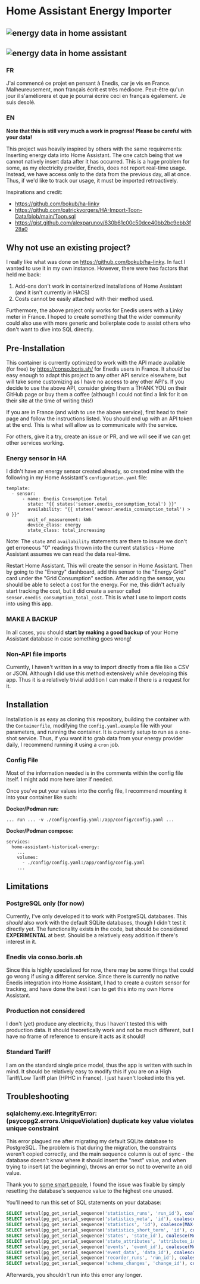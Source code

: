 # Home Assistant Energy Importer

![energy data in home assistant](screenshot-long-interval.webp "Long Term Statistics")
---
![energy data in home assistant](screenshot-short-interval.webp "Long Term Statistics")
---

### FR
J'ai commencé ce projet en pensant à Enedis, car je vis en France. Malheureusement, mon français écrit est très médiocre. Peut-être qu'un jour il s'améliorera et que je pourrai écrire ceci en français également. Je suis desolé.

### EN

**Note that this is still very much a work in progress! Please be careful with your data!**

This project was heavily inspired by others with the same requirements: Inserting energy data into Home Assistant. The one catch being that we cannot natively insert data after it has occurred. This is a huge problem for some, as my electricity provider, Enedis, does not report real-time usage. Instead, we have access only to the data from the previous day, all at once. Thus, if we'd like to track our usage, it must be imported retroactively.

Inspirations and credit:
- https://github.com/bokub/ha-linky
- https://github.com/patrickvorgers/HA-Import-Toon-Data/blob/main/Toon.sql
- https://gist.github.com/alexparunov/630b61c00c50dce40bb2bc9ebb3f28a0

## Why not use an existing project?

I really like what was done on https://github.com/bokub/ha-linky. In fact I wanted to use it in my own instance. However, there were two factors that held me back: 

1) Add-ons don't work in containerized installations of Home Assistant (and it isn't currently in HACS)
2) Costs cannot be easily attached with their method used. 

Furthermore, the above project only works for Enedis users with a Linky meter in France. I hoped to create something that the wider community could also use with more generic and boilerplate code to assist others who don't want to dive into SQL directly.

## Pre-Installation

This container is currently optimized to work with the API made available (for free) by https://conso.boris.sh/ for Enedis users in France. It *should* be easy enough to adapt this project to any other API service elsewhere, but will take some customizing as I have no access to any other API's. If you decide to use the above API, consider giving them a THANK YOU on their GitHub page or buy them a coffee (although I could not find a link for it on their site at the time of writing this!)

If you are in France (and wish to use the above service), first head to their page and follow the instructions listed. You should end up with an API token at the end. This is what will allow us to communicate with the service.

For others, give it a try, create an issue or PR, and we will see if we can get other services working.

### Energy sensor in HA

I didn't have an energy sensor created already, so created mine with the following in my Home Assistant's `configuration.yaml` file:

```{yaml}
template:
  - sensor:
      - name: Enedis Consumption Total
        state: "{{ states('sensor.enedis_consumption_total') }}"
        availability: "{{ states('sensor.enedis_consumption_total') > 0 }}"
        unit_of_measurement: kWh
        device_class: energy
        state_class: total_increasing
```

Note: The `state` and `availability` statements are there to insure we don't get erroneous "0" readings thrown into the current statistics - Home Assistant assumes we can read the data real-time. 

Restart Home Assistant. This will create the sensor in Home Assistant. Then by going to the "Energy" dashboard, add this sensor to the "Energy Grid" card under the "Grid Consumption" section. After adding the sensor, you should be able to select a cost for the energy. For me, this didn't actually start tracking the cost, but it did create a sensor called `sensor.enedis_consumption_total_cost`. This is what I use to import costs into using this app.

### MAKE A BACKUP

In all cases, you should **start by making a good backup** of your Home Assistant database in case something goes wrong!

### Non-API file imports

Currently, I haven't written in a way to import directly from a file like a CSV or JSON. Although I did use this method extensively while developing this app. Thus it is a relatively trivial addition I can make if there is a request for it.

## Installation

Installation is as easy as cloning this repository, building the container with the `Containerfile`, modifying the `config.yaml.example` file with your parameters, and running the container. It is currently setup to run as a one-shot service. Thus, if you want it to grab data from your energy provider daily, I recommend running it using a `cron` job.

### Config File

Most of the information needed is in the comments within the config file itself. I might add more here later if needed.

Once you've put your values into the config file, I recommend mounting it into your container like such:

**Docker/Podman run:**
```
... run ... -v ./config/config.yaml:/app/config/config.yaml ...
```

**Docker/Podman compose:**

```
services:
  home-assistant-historical-energy:
    ...
    volumes:
      - ./config/config.yaml:/app/config/config.yaml
    ...
```

## Limitations

### PostgreSQL only (for now)

Currently, I've only developed it to work with PostgreSQL databases. This *should* also work with the default SQLite databases, though I didn't test it directly yet. The functionality exists in the code, but should be considered **EXPERIMENTAL** at best. Should be a relatively easy addition if there's interest in it.

### Enedis via conso.boris.sh

Since this is highly specialized for now, there may be some things that could go wrong if using a different service. Since there is currently no native Enedis integration into Home Assistant, I had to create a custom sensor for tracking, and have done the best I can to get this into my own Home Assistant.

### Production not considered

I don't (yet) produce any electricity, thus I haven't tested this with production data. It should theoretically work and not be much different, but I have no frame of reference to ensure it acts as it should!

### Standard Tariff

I am on the standard single price model, thus the app is written with such in mind. It should be relatively easy to modify this if you are on a High Tariff/Low Tariff plan (HPHC in France). I just haven't looked into this yet.

## Troubleshooting

### sqlalchemy.exc.IntegrityError: (psycopg2.errors.UniqueViolation) duplicate key value violates unique constraint

This error plagued me after migrating my default SQLite database to PostgreSQL. The problem is that during the migration, the constraints weren't copied correctly, and the main sequence column is out of sync - the database doesn't know where it should insert the "next" value, and when trying to insert (at the beginning), throws an error so not to overwrite an old value.

Thank you to [some smart people](https://sigfried.be/blog/migrating-home-assistant-sqlite-to-postgresql/#commento-846f6ff20215cca22f98543048b0dce33998cd0f75c064186c1eaf74d66c4346), I found the issue was fixable by simply resetting the database's sequence value to the highest one unused. 

You'll need to run this set of SQL statements on your database:

```sql
SELECT setval(pg_get_serial_sequence('statistics_runs', 'run_id'), coalesce(MAX(run_id), 1)) from statistics_runs;
SELECT setval(pg_get_serial_sequence('statistics_meta', 'id'), coalesce(MAX(id), 1)) from statistics_meta;
SELECT setval(pg_get_serial_sequence('statistics', 'id'), coalesce(MAX(id), 1)) from statistics;
SELECT setval(pg_get_serial_sequence('statistics_short_term', 'id'), coalesce(MAX(id), 1)) from statistics_short_term;
SELECT setval(pg_get_serial_sequence('states', 'state_id'), coalesce(MAX(state_id), 1)) from states;
SELECT setval(pg_get_serial_sequence('state_attributes', 'attributes_id'), coalesce(MAX(attributes_id), 1)) from state_attributes;
SELECT setval(pg_get_serial_sequence('events', 'event_id'), coalesce(MAX(event_id), 1)) from events;
SELECT setval(pg_get_serial_sequence('event_data', 'data_id'), coalesce(MAX(data_id), 1)) from event_data;
SELECT setval(pg_get_serial_sequence('recorder_runs', 'run_id'), coalesce(MAX(run_id), 1)) from recorder_runs;
SELECT setval(pg_get_serial_sequence('schema_changes', 'change_id'), coalesce(MAX(change_id), 1)) from schema_changes;
```

Afterwards, you shouldn't run into this error any longer.